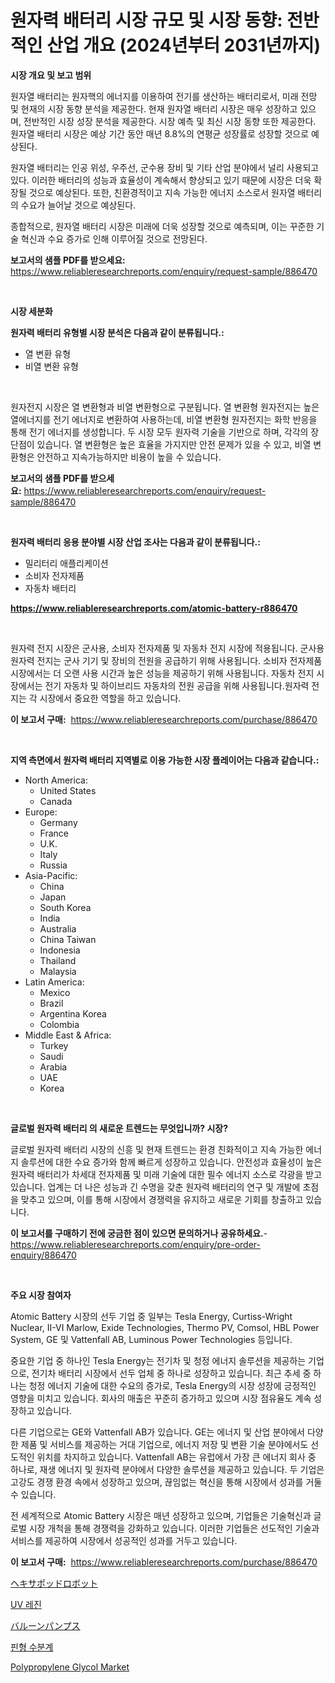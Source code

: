 <p><h1>원자력 배터리 시장 규모 및 시장 동향: 전반적인 산업 개요 (2024년부터 2031년까지)</h1></p><p><strong>시장 개요 및 보고 범위</strong></p>
<p><p>원자열 배터리는 원자핵의 에너지를 이용하여 전기를 생산하는 배터리로서, 미래 전망 및 현재의 시장 동향 분석을 제공한다. 현재 원자열 배터리 시장은 매우 성장하고 있으며, 전반적인 시장 성장 분석을 제공한다. 시장 예측 및 최신 시장 동향 또한 제공한다. 원자열 배터리 시장은 예상 기간 동안 매년 8.8%의 연평균 성장률로 성장할 것으로 예상된다.</p><p>원자열 배터리는 인공 위성, 우주선, 군수용 장비 및 기타 산업 분야에서 널리 사용되고 있다. 이러한 배터리의 성능과 효율성이 계속해서 향상되고 있기 때문에 시장은 더욱 확장될 것으로 예상된다. 또한, 친환경적이고 지속 가능한 에너지 소스로서 원자열 배터리의 수요가 늘어날 것으로 예상된다.</p><p>종합적으로, 원자열 배터리 시장은 미래에 더욱 성장할 것으로 예측되며, 이는 꾸준한 기술 혁신과 수요 증가로 인해 이루어질 것으로 전망된다.</p></p>
<p><strong>보고서의 샘플 PDF를 받으세요:</strong> <a href="https://www.reliableresearchreports.com/enquiry/request-sample/886470">https://www.reliableresearchreports.com/enquiry/request-sample/886470</a></p>
<p>&nbsp;</p>
<p><strong>시장 세분화</strong></p>
<p><strong>원자력 배터리 유형별 시장 분석은 다음과 같이 분류됩니다.:</strong></p>
<p><ul><li>열 변환 유형</li><li>비열 변환 유형</li></ul></p>
<p>&nbsp;</p>
<p><p>원자전지 시장은 열 변환형과 비열 변환형으로 구분됩니다. 열 변환형 원자전지는 높은 열에너지를 전기 에너지로 변환하여 사용하는데, 비열 변환형 원자전지는 화학 반응을 통해 전기 에너지를 생성합니다. 두 시장 모두 원자력 기술을 기반으로 하며, 각각의 장단점이 있습니다. 열 변환형은 높은 효율을 가지지만 안전 문제가 있을 수 있고, 비열 변환형은 안전하고 지속가능하지만 비용이 높을 수 있습니다.</p></p>
<p><strong>보고서의 샘플 PDF를 받으세요:</strong>&nbsp;<a href="https://www.reliableresearchreports.com/enquiry/request-sample/886470">https://www.reliableresearchreports.com/enquiry/request-sample/886470</a></p>
<p>&nbsp;</p>
<p><strong> 원자력 배터리 응용 분야별 시장 산업 조사는 다음과 같이 분류됩니다.:</strong></p>
<p><ul><li>밀리터리 애플리케이션</li><li>소비자 전자제품</li><li>자동차 배터리</li></ul></p>
<p><strong><a href="https://www.reliableresearchreports.com/atomic-battery-r886470">https://www.reliableresearchreports.com/atomic-battery-r886470</a></strong></p>
<p>&nbsp;</p>
<p><p>원자력 전지 시장은 군사용, 소비자 전자제품 및 자동차 전지 시장에 적용됩니다. 군사용 원자력 전지는 군사 기기 및 장비의 전원을 공급하기 위해 사용됩니다. 소비자 전자제품 시장에서는 더 오랜 사용 시간과 높은 성능을 제공하기 위해 사용됩니다. 자동차 전지 시장에서는 전기 자동차 및 하이브리드 자동차의 전원 공급을 위해 사용됩니다.원자력 전지는 각 시장에서 중요한 역할을 하고 있습니다.</p></p>
<p><strong>이 보고서 구매:</strong>&nbsp; <a href="https://www.reliableresearchreports.com/purchase/886470">https://www.reliableresearchreports.com/purchase/886470</a></p>
<p>&nbsp;</p>
<p><strong>지역 측면에서 원자력 배터리 지역별로 이용 가능한 시장 플레이어는 다음과 같습니다.:</strong></p>
<p><ul>
    <li>
        North America:
        <ul>
            <li>United States</li>
            <li>Canada</li>
        </ul>
    </li>
    <li>
        Europe:
        <ul>
            <li>Germany</li>
            <li>France</li>
            <li>U.K.</li>
            <li>Italy</li>
            <li>Russia</li>
        </ul>
    </li>
    <li>
        Asia-Pacific:
        <ul>
            <li>China</li>
            <li>Japan</li>
            <li>South Korea</li>
            <li>India</li>
            <li>Australia</li>
            <li>China Taiwan</li>
            <li>Indonesia</li>
            <li>Thailand</li>
            <li>Malaysia</li>
        </ul>
    </li>
    <li>
        Latin America:
        <ul>
            <li>Mexico</li>
            <li>Brazil</li>
            <li>Argentina Korea</li>
            <li>Colombia</li>
        </ul>
    </li>
    <li>
        Middle East & Africa:
        <ul>
            <li>Turkey</li>
            <li>Saudi</li>
            <li>Arabia</li>
            <li>UAE</li>
            <li>Korea</li>
        </ul>
    </li>
    </ul></p>
<p>&nbsp;</p>
<p><strong>글로벌 원자력 배터리 의 새로운 트렌드는 무엇입니까? 시장?</strong></p>
<p><p>글로벌 원자력 배터리 시장의 신흥 및 현재 트렌드는 환경 친화적이고 지속 가능한 에너지 솔루션에 대한 수요 증가와 함께 빠르게 성장하고 있습니다. 안전성과 효율성이 높은 원자력 배터리가 차세대 전자제품 및 미래 기술에 대한 필수 에너지 소스로 각광을 받고 있습니다. 업계는 더 나은 성능과 긴 수명을 갖춘 원자력 배터리의 연구 및 개발에 초점을 맞추고 있으며, 이를 통해 시장에서 경쟁력을 유지하고 새로운 기회를 창출하고 있습니다.</p></p>
<p><strong>이 보고서를 구매하기 전에 궁금한 점이 있으면 문의하거나 공유하세요.</strong>- <a href="https://www.reliableresearchreports.com/enquiry/pre-order-enquiry/886470">https://www.reliableresearchreports.com/enquiry/pre-order-enquiry/886470</a></p>
<p>&nbsp;</p>
<p><strong>주요 시장 참여자</strong></p>
<p><p>Atomic Battery 시장의 선두 기업 중 일부는 Tesla Energy, Curtiss-Wright Nuclear, II-VI Marlow, Exide Technologies, Thermo PV, Comsol, HBL Power System, GE 및 Vattenfall AB, Luminous Power Technologies 등입니다.</p><p>중요한 기업 중 하나인 Tesla Energy는 전기차 및 청정 에너지 솔루션을 제공하는 기업으로, 전기차 배터리 시장에서 선두 업체 중 하나로 성장하고 있습니다. 최근 추세 중 하나는 청정 에너지 기술에 대한 수요의 증가로, Tesla Energy의 시장 성장에 긍정적인 영향을 미치고 있습니다. 회사의 매출은 꾸준히 증가하고 있으며 시장 점유율도 계속 성장하고 있습니다.</p><p>다른 기업으로는 GE와 Vattenfall AB가 있습니다. GE는 에너지 및 산업 분야에서 다양한 제품 및 서비스를 제공하는 거대 기업으로, 에너지 저장 및 변환 기술 분야에서도 선도적인 위치를 차지하고 있습니다. Vattenfall AB는 유럽에서 가장 큰 에너지 회사 중 하나로, 재생 에너지 및 원자력 분야에서 다양한 솔루션을 제공하고 있습니다. 두 기업은 고강도 경쟁 환경 속에서 성장하고 있으며, 끊임없는 혁신을 통해 시장에서 성과를 거둘 수 있습니다.</p><p>전 세계적으로 Atomic Battery 시장은 매년 성장하고 있으며, 기업들은 기술혁신과 글로벌 시장 개척을 통해 경쟁력을 강화하고 있습니다. 이러한 기업들은 선도적인 기술과 서비스를 제공하여 시장에서 성공적인 성과를 거두고 있습니다.</p></p>
<p><strong>이 보고서 구매:</strong>&nbsp;&nbsp;<a href="https://www.reliableresearchreports.com/purchase/886470">https://www.reliableresearchreports.com/purchase/886470</a></p>
<p><p><a href="https://medium.com/@raideochran7856/%E5%85%AD%E8%84%9A%E3%83%AD%E3%83%9C%E3%83%83%E3%83%88%E5%B8%82%E5%A0%B4%E3%81%AF-%E5%B8%82%E5%A0%B4%E3%82%B7%E3%82%A7%E3%82%A2-%E8%A6%8F%E6%A8%A1-2031%E5%B9%B4%E3%81%BE%E3%81%A7%E3%81%AE%E4%BA%88%E6%B8%AC%E3%81%AB%E7%84%A6%E7%82%B9%E3%82%92%E5%BD%93%E3%81%A6%E3%81%A6%E3%81%84%E3%81%BE%E3%81%99-7dc5e7e84900">ヘキサポッドロボット</a></p><p><a href="https://github.com/lkwggful07722/Market-Research-Report-List-1/blob/main/791347919997.md">UV 레진</a></p><p><a href="https://github.com/ycmtqqhvk3273/Market-Research-Report-List-1/blob/main/251883521704.md">バルーンパンプス</a></p><p><a href="https://github.com/ZacharyScthmitt4465/Market-Research-Report-List-1/blob/main/674835619998.md">핀형 수분계</a></p><p><a href="https://issuu.com/reportprime-2/docs/polypropylene-glycol-market-size-2030.pptx">Polypropylene Glycol Market</a></p></p>